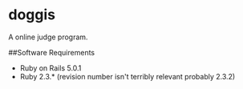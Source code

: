 # doggis
A online judge program.

##Software Requirements

* Ruby on Rails 5.0.1
* Ruby 2.3.\* (revision number isn't terribly relevant probably 2.3.2)
